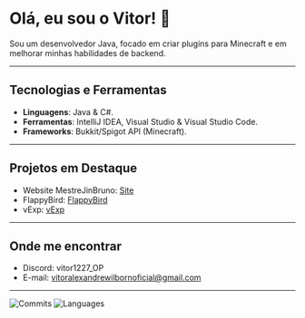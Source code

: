 # Olá, eu sou o Vitor! 👋

Sou um desenvolvedor Java, focado em criar plugins para Minecraft e em melhorar minhas habilidades de backend.

---

## Tecnologias e Ferramentas
- **Linguagens**: Java & C#.
- **Ferramentas**: IntelliJ IDEA, Visual Studio & Visual Studio Code.
- **Frameworks**: Bukkit/Spigot API (Minecraft).

---

## Projetos em Destaque

- Website MestreJinBruno: [Site](https://soldadohumano.github.io/mestrejinbruno/)
- FlappyBird: [FlappyBird](https://github.com/SoldadoHumano/FlappyBird)
- vExp: [vExp](https://github.com/SoldadoHumano/vExp)

---

## Onde me encontrar
- Discord: vitor1227_OP
- E-mail: vitoralexandrewilbornoficial@gmail.com

---
![Commits](https://github-readme-stats.vercel.app/api?username=SoldadoHumano&show_icons=true&hide=contribs,prs&count_private=true&theme=dark)   ![Languages](https://github-readme-stats.vercel.app/api/top-langs/?username=SoldadoHumano&layout=compact&theme=dark)
